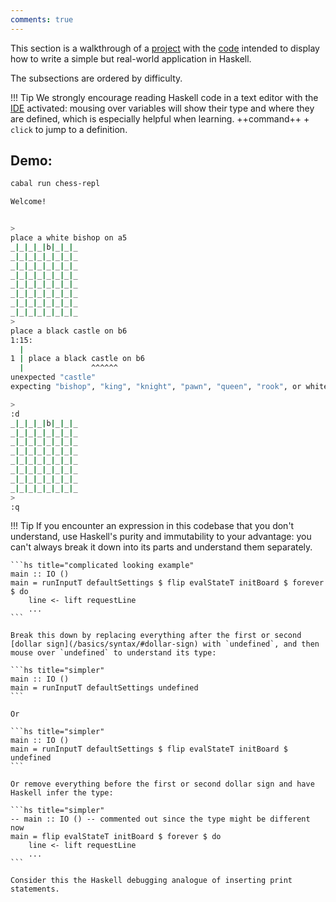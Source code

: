 ```yaml
---
comments: true
---
```


This section is a walkthrough of a [project](https://github.com/reubenharry/haskell-docs) with the [code](https://github.com/reubenharry/haskell-docs/tree/main/src) intended to display how to write a simple but real-world application in Haskell.

The subsections are ordered by difficulty.

!!! Tip
    We strongly encourage reading Haskell code in a text editor with the [IDE](/gettingstarted/overview/#step-3-set-up-the-haskell-language-server) activated: mousing over variables will show their type and where they are defined, which is especially helpful when learning. ++command++ + `click` to jump to a definition.

## Demo:

```sh
cabal run chess-repl 

Welcome!


> 
place a white bishop on a5
_|_|_|_|b|_|_|_
_|_|_|_|_|_|_|_
_|_|_|_|_|_|_|_
_|_|_|_|_|_|_|_
_|_|_|_|_|_|_|_
_|_|_|_|_|_|_|_
_|_|_|_|_|_|_|_
_|_|_|_|_|_|_|_
> 
place a black castle on b6
1:15:
  |
1 | place a black castle on b6
  |               ^^^^^^
unexpected "castle"
expecting "bishop", "king", "knight", "pawn", "queen", "rook", or white space

> 
:d
_|_|_|_|b|_|_|_
_|_|_|_|_|_|_|_
_|_|_|_|_|_|_|_
_|_|_|_|_|_|_|_
_|_|_|_|_|_|_|_
_|_|_|_|_|_|_|_
_|_|_|_|_|_|_|_
_|_|_|_|_|_|_|_
> 
:q
```

!!! Tip
    If you encounter an expression in this codebase that you don't understand, use Haskell's purity and immutability to your advantage: you can't always break it down into its parts and understand them separately.

    ```hs title="complicated looking example"
    main :: IO ()
    main = runInputT defaultSettings $ flip evalStateT initBoard $ forever $ do
        line <- lift requestLine 
        ...
    ```

    Break this down by replacing everything after the first or second [dollar sign](/basics/syntax/#dollar-sign) with `undefined`, and then mouse over `undefined` to understand its type:

    ```hs title="simpler"
    main :: IO ()
    main = runInputT defaultSettings undefined
    ```

    Or 

    ```hs title="simpler"
    main :: IO ()
    main = runInputT defaultSettings $ flip evalStateT initBoard $ undefined
    ```

    Or remove everything before the first or second dollar sign and have Haskell infer the type:

    ```hs title="simpler"
    -- main :: IO () -- commented out since the type might be different now
    main = flip evalStateT initBoard $ forever $ do
        line <- lift requestLine 
        ...
    ```

    Consider this the Haskell debugging analogue of inserting print statements.

